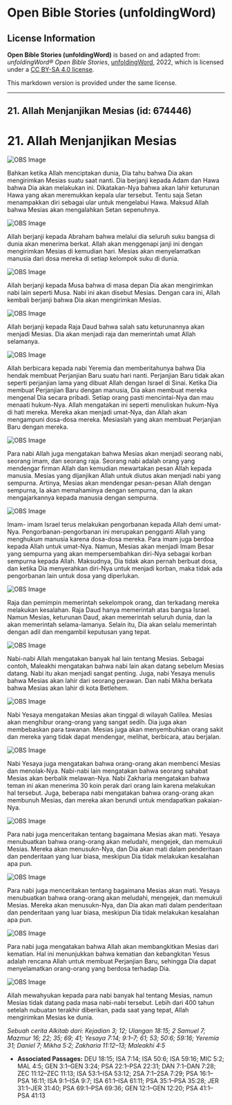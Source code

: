 # Open Bible Stories (unfoldingWord)

## License Information

**Open Bible Stories (unfoldingWord)** is based on and adapted from: _unfoldingWord® Open Bible Stories_, [unfoldingWord](https://unfoldingword.org/utw), 2022, which is licensed under a [CC BY-SA 4.0 license](https://creativecommons.org/licenses/by-sa/4.0/legalcode.en).

This markdown version is provided under the same license.



--------------------------------

## 21. Allah Menjanjikan Mesias (id: 674446)

21\. Allah Menjanjikan Mesias
=============================

![OBS Image](https://cdn.door43.org/obs/jpg/360px/obs-en-21-01.jpg)

Bahkan ketika Allah menciptakan dunia, Dia tahu bahwa Dia akan mengirimkan Mesias suatu saat nanti. Dia berjanji kepada Adam dan Hawa bahwa Dia akan melakukan ini. Dikatakan\-Nya bahwa akan lahir keturunan Hawa yang akan meremukkan kepala ular tersebut. Tentu saja Setan menampakkan diri sebagai ular untuk mengelabui Hawa. Maksud Allah bahwa Mesias akan mengalahkan Setan sepenuhnya.

![OBS Image](https://cdn.door43.org/obs/jpg/360px/obs-en-21-02.jpg)

Allah berjanji kepada Abraham bahwa melalui dia seluruh suku bangsa di dunia akan menerima berkat. Allah akan menggenapi janji ini dengan mengirimkan Mesias di kemudian hari. Mesias akan menyelamatkan manusia dari dosa mereka di setiap kelompok suku di dunia.

![OBS Image](https://cdn.door43.org/obs/jpg/360px/obs-en-21-03.jpg)

Allah berjanji kepada Musa bahwa di masa depan Dia akan mengirimkan nabi lain seperti Musa. Nabi ini akan disebut Mesias. Dengan cara ini, Allah kembali berjanji bahwa Dia akan mengirimkan Mesias.

![OBS Image](https://cdn.door43.org/obs/jpg/360px/obs-en-21-04.jpg)

Allah berjanji kepada Raja Daud bahwa salah satu keturunannya akan menjadi Mesias. Dia akan menjadi raja dan memerintah umat Allah selamanya.

![OBS Image](https://cdn.door43.org/obs/jpg/360px/obs-en-21-05.jpg)

Allah berbicara kepada nabi Yeremia dan memberitahunya bahwa Dia hendak membuat Perjanjian Baru suatu hari nanti. Perjanjian Baru tidak akan seperti perjanjian lama yang dibuat Allah dengan Israel di Sinai. Ketika Dia membuat Perjanjian Baru dengan manusia, Dia akan membuat mereka mengenal Dia secara pribadi. Setiap orang pasti mencintai\-Nya dan mau menaati hukum\-Nya. Allah mengatakan ini seperti menuliskan hukum\-Nya di hati mereka. Mereka akan menjadi umat\-Nya, dan Allah akan mengampuni dosa\-dosa mereka. Mesiaslah yang akan membuat Perjanjian Baru dengan mereka.

![OBS Image](https://cdn.door43.org/obs/jpg/360px/obs-en-21-06.jpg)

Para nabi Allah juga mengatakan bahwa Mesias akan menjadi seorang nabi, seorang imam, dan seorang raja. Seorang nabi adalah orang yang mendengar firman Allah dan kemudian mewartakan pesan Allah kepada manusia. Mesias yang dijanjikan Allah untuk diutus akan menjadi nabi yang sempurna. Artinya, Mesias akan mendengar pesan\-pesan Allah dengan sempurna, Ia akan memahaminya dengan sempurna, dan Ia akan mengajarkannya kepada manusia dengan sempurna.

![OBS Image](https://cdn.door43.org/obs/jpg/360px/obs-en-21-07.jpg)

Imam\- imam Israel terus melakukan pengorbanan kepada Allah demi umat\-Nya. Pengorbanan\-pengorbanan ini merupakan pengganti Allah yang menghukum manusia karena dosa\-dosa mereka. Para imam juga berdoa kepada Allah untuk umat\-Nya. Namun, Mesias akan menjadi Imam Besar yang sempurna yang akan mempersembahkan diri\-Nya sebagai korban sempurna kepada Allah. Maksudnya, Dia tidak akan pernah berbuat dosa, dan ketika Dia menyerahkan diri\-Nya untuk menjadi korban, maka tidak ada pengorbanan lain untuk dosa yang diperlukan.

![OBS Image](https://cdn.door43.org/obs/jpg/360px/obs-en-21-08.jpg)

Raja dan pemimpin memerintah sekelompok orang, dan terkadang mereka melakukan kesalahan. Raja Daud hanya memerintah atas bangsa Israel. Namun Mesias, keturunan Daud, akan memerintah seluruh dunia, dan Ia akan memerintah selama\-lamanya. Selain itu, Dia akan selalu memerintah dengan adil dan mengambil keputusan yang tepat.

![OBS Image](https://cdn.door43.org/obs/jpg/360px/obs-en-21-09.jpg)

Nabi\-nabi Allah mengatakan banyak hal lain tentang Mesias. Sebagai contoh, Maleakhi mengatakan bahwa nabi lain akan datang sebelum Mesias datang. Nabi itu akan menjadi sangat penting. Juga, nabi Yesaya menulis bahwa Mesias akan lahir dari seorang perawan. Dan nabi Mikha berkata bahwa Mesias akan lahir di kota Betlehem.

![OBS Image](https://cdn.door43.org/obs/jpg/360px/obs-en-21-10.jpg)

Nabi Yesaya mengatakan Mesias akan tinggal di wilayah Galilea. Mesias akan menghibur orang\-orang yang sangat sedih. Dia juga akan membebaskan para tawanan. Mesias juga akan menyembuhkan orang sakit dan mereka yang tidak dapat mendengar, melihat, berbicara, atau berjalan.

![OBS Image](https://cdn.door43.org/obs/jpg/360px/obs-en-21-11.jpg)

Nabi Yesaya juga mengatakan bahwa orang\-orang akan membenci Mesias dan menolak\-Nya. Nabi\-nabi lain mengatakan bahwa seorang sahabat Mesias akan berbalik melawan\-Nya. Nabi Zakharia mengatakan bahwa teman ini akan menerima 30 koin perak dari orang lain karena melakukan hal tersebut. Juga, beberapa nabi mengatakan bahwa orang\-orang akan membunuh Mesias, dan mereka akan berundi untuk mendapatkan pakaian\-Nya.

![OBS Image](https://cdn.door43.org/obs/jpg/360px/obs-en-21-12.jpg)

Para nabi juga menceritakan tentang bagaimana Mesias akan mati. Yesaya menubuatkan bahwa orang\-orang akan meludahi, mengejek, dan memukuli Mesias. Mereka akan menusukn\-Nya, dan Dia akan mati dalam penderitaan dan penderitaan yang luar biasa, meskipun Dia tidak melakukan kesalahan apa pun.

![OBS Image](https://cdn.door43.org/obs/jpg/360px/obs-en-21-13.jpg)

Para nabi juga menceritakan tentang bagaimana Mesias akan mati. Yesaya menubuatkan bahwa orang\-orang akan meludahi, mengejek, dan memukuli Mesias. Mereka akan menusukn\-Nya, dan Dia akan mati dalam penderitaan dan penderitaan yang luar biasa, meskipun Dia tidak melakukan kesalahan apa pun.

![OBS Image](https://cdn.door43.org/obs/jpg/360px/obs-en-21-14.jpg)

Para nabi juga mengatakan bahwa Allah akan membangkitkan Mesias dari kematian. Hal ini menunjukkan bahwa kematian dan kebangkitan Yesus adalah rencana Allah untuk membuat Perjanjian Baru, sehingga Dia dapat menyelamatkan orang\-orang yang berdosa terhadap Dia.

![OBS Image](https://cdn.door43.org/obs/jpg/360px/obs-en-21-15.jpg)

Allah mewahyukan kepada para nabi banyak hal tentang Mesias, namun Mesias tidak datang pada masa nabi\-nabi tersebut. Lebih dari 400 tahun setelah nubuatan terakhir diberikan, pada saat yang tepat, Allah mengirimkan Mesias ke dunia.

*Sebuah cerita Alkitab dari: Kejadian 3; 12; Ulangan 18:15; 2 Samuel 7; Mazmur 16; 22; 35; 69; 41; Yesaya 7:14; 9:1–7; 61; 53; 50:6; 59:16; Yeremia 31; Daniel 7; Mikha 5:2; Zakharia 11:12–13; Maleakhi 4:5*

* **Associated Passages:** DEU 18:15; ISA 7:14; ISA 50:6; ISA 59:16; MIC 5:2; MAL 4:5; GEN 3:1–GEN 3:24; PSA 22:1–PSA 22:31; DAN 7:1–DAN 7:28; ZEC 11:12–ZEC 11:13; ISA 53:1–ISA 53:12; 2SA 7:1–2SA 7:29; PSA 16:1–PSA 16:11; ISA 9:1–ISA 9:7; ISA 61:1–ISA 61:11; PSA 35:1–PSA 35:28; JER 31:1–JER 31:40; PSA 69:1–PSA 69:36; GEN 12:1–GEN 12:20; PSA 41:1–PSA 41:13

